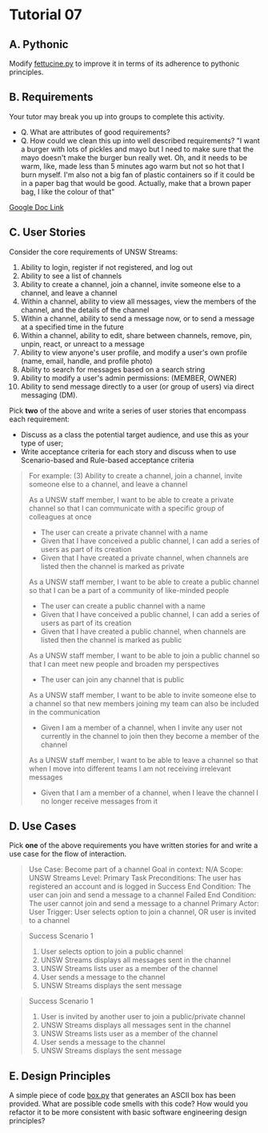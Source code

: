 # Tutorial 07

## A. Pythonic

Modify [fettucine.py](fettucine.py) to improve it in terms of its adherence to pythonic principles.

## B. Requirements

Your tutor may break you up into groups to complete this activity.

* Q. What are attributes of good requirements?
* Q. How could we clean this up into well described requirements? "I want a burger with lots of pickles and mayo but I need to make sure that the mayo doesn't make the burger bun really wet. Oh, and it needs to be warm, like, made less than 5 minutes ago warm but not so hot that I burn myself. I'm also not a big fan of plastic containers so if it could be in a paper bag that would be good. Actually, make that a brown paper bag, I like the colour of that"

[Google Doc Link](https://docs.google.com/document/d/1HPiraH0Amiu2Du3znVHZE_aM2wfGYOWC2pyaxC371HI/edit?usp=sharing)

## C. User Stories

Consider the core requirements of UNSW Streams:

1. Ability to login, register if not registered, and log out
2. Ability to see a list of channels
3. Ability to create a channel, join a channel, invite someone else to a channel, and leave a channel
4. Within a channel, ability to view all messages, view the members of the channel, and the details of the channel
5. Within a channel, ability to send a message now, or to send a message at a specified time in the future
6. Within a channel, ability to edit, share between channels, remove, pin, unpin, react, or unreact to a message
7. Ability to view anyone's user profile, and modify a user's own profile (name, email, handle, and profile photo)
8. Ability to search for messages based on a search string
9. Ability to modify a user's admin permissions: (MEMBER, OWNER)
10. Ability to send message directly to a user (or group of users) via direct messaging (DM).

Pick **two** of the above and write a series of user stories that encompass each requirement:

* Discuss as a class the potential target audience, and use this as your type of user;
* Write acceptance criteria for each story and discuss when to use Scenario-based and Rule-based acceptance criteria

> For example:
>   (3) Ability to create a channel, join a channel, invite someone else to a channel, and leave a channel
>
>   As a UNSW staff member, I want to be able to create a private channel so that I can communicate with a specific group of colleagues at once
>   * The user can create a private channel with a name
>   * Given that I have conceived a public channel, I can add a series of users as part of its creation
>   * Given that I have created a private channel, when channels are listed then the channel is marked as private
>
>   As a UNSW staff member, I want to be able to create a public channel so that I can be a part of a community of like-minded people
>   * The user can create a public channel with a name
>   * Given that I have conceived a public channel, I can add a series of users as part of its creation
>   * Given that I have created a public channel, when channels are listed then the channel is marked as public
>
>   As a UNSW staff member, I want to be able to join a public channel so that I can meet new people and broaden my perspectives
>   * The user can join any channel that is public
>
>   As a UNSW staff member, I want to be able to invite someone else to a channel so that new members joining my team can also be included in the communication
>   * Given I am a member of a channel, when I invite any user not currently in the channel to join then they become a member of the channel
>
>   As a UNSW staff member, I want to be able to leave a channel so that when I move into different teams I am not receiving irrelevant messages
>   * Given that I am a member of a channel, when I leave the channel I no longer receive messages from it



## D. Use Cases

Pick **one** of the above requirements you have written stories for and write a use case for the flow of interaction.

> Use Case: Become part of a channel
> Goal in context: N/A
> Scope: UNSW Streams
> Level: Primary Task
> Preconditions: The user has registered an account and is logged in
> Success End Condition: The user can join and send a message to a channel
> Failed End Condition: The user cannot join and send a message to a channel
> Primary Actor: User
> Trigger: User selects option to join a channel, OR user is invited to a channel

> Success Scenario 1
> 1. User selects option to join a public channel
> 2. UNSW Streams displays all messages sent in the channel
> 3. UNSW Streams lists user as a member of the channel
> 4. User sends a message to the channel
> 5. UNSW Streams displays the sent message

> Success Scenario 1
> 1. User is invited by another user to join a public/private channel
> 2. UNSW Streams displays all messages sent in the channel
> 3. UNSW Streams lists user as a member of the channel
> 4. User sends a message to the channel
> 5. UNSW Streams displays the sent message


## E. Design Principles

A simple piece of code [box.py](box.py) that generates an ASCII box has been provided. What are possible code smells with this code? How would you refactor it to be more consistent with basic software engineering design principles?
